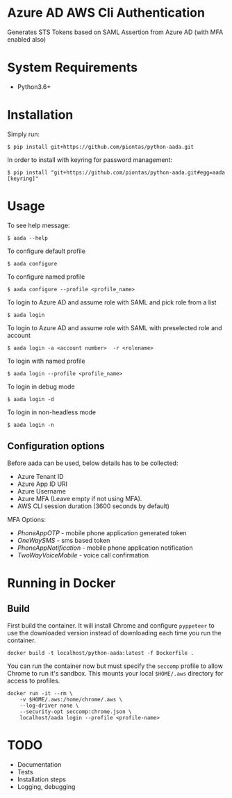 # Azure AD AWS Cli Authentication

Generates STS Tokens based on SAML Assertion from Azure AD (with MFA enabled also)


# System Requirements

* Python3.6+

# Installation

Simply run:

    $ pip install git+https://github.com/piontas/python-aada.git

In order to install with keyring for password management:

    $ pip install "git+https://github.com/piontas/python-aada.git#egg=aada [keyring]"

# Usage

To see help message:

    $ aada --help

To configure default profile

    $ aada configure

To configure named profile

    $ aada configure --profile <profile_name>

To login to Azure AD and assume role with SAML and pick role from a list

    $ aada login

To login to Azure AD and assume role with SAML with preselected role and account

    $ aada login -a <account number>  -r <rolename>

To login with named profile

    $ aada login --profile <profile_name>

To login in debug mode

    $ aada login -d

To login in non-headless mode

    $ aada login -n

## Configuration options
Before aada can be used, below details has to be collected:

* Azure Tenant ID
* Azure App ID URI
* Azure Username
* Azure MFA (Leave empty if not using MFA).
* AWS CLI session duration (3600 seconds by default)

MFA Options:
* *PhoneAppOTP* - mobile phone application generated token
* *OneWaySMS* - sms based token
* *PhoneAppNotification* - mobile phone application notification
* *TwoWayVoiceMobile* - voice call confirmation

# Running in Docker

## Build

First build the container. It will install Chrome and configure `pyppeteer` to
use the downloaded version instead of downloading each time you run the
container.

```
docker build -t localhost/python-aada:latest -f Dockerfile .
```

You can run the container now but must specify the `seccomp` profile to allow
Chrome to run it's sandbox. This mounts your local `$HOME/.aws` directory for
access to profiles.

```
docker run -it --rm \
    -v $HOME/.aws:/home/chrome/.aws \
    --log-driver none \
    --security-opt seccomp:chrome.json \
    localhost/aada login --profile <profile-name>
```

# TODO

* Documentation
* Tests
* Installation steps
* Logging, debugging
